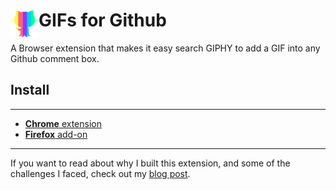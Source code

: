 # <img src="src/images/icon48.png" width="45" align="left"> GIFs for Github

A Browser extension that makes it easy search GIPHY to add a GIF into any Github comment box.

## Install

---

- [**Chrome** extension][link-cws]
- [**Firefox** add-on][link-amo]

---

If you want to read about why I built this extension, and some of the challenges I faced, check out my [blog post][link-blogpost].

[link-cws]: https://chrome.google.com/webstore/detail/gifs-for-github/dkgjnpbipbdaoaadbdhpiokaemhlphep?hl=en 'Version published on Chrome Web Store'
[link-amo]: https://addons.mozilla.org/en-US/firefox/addon/gifs-for-github/ 'Version published on Mozilla Add-ons'
[link-blogpost]: https://medium.com/we-build-vend/helping-engineers-gif-their-best-life-challenges-faced-when-building-the-gifs-for-github-f0cac9dd8fa5 'Helping Engineers GIF Their Best Life: Challenges Faced When Building the ‘GIFs for GitHub’ Extension'
